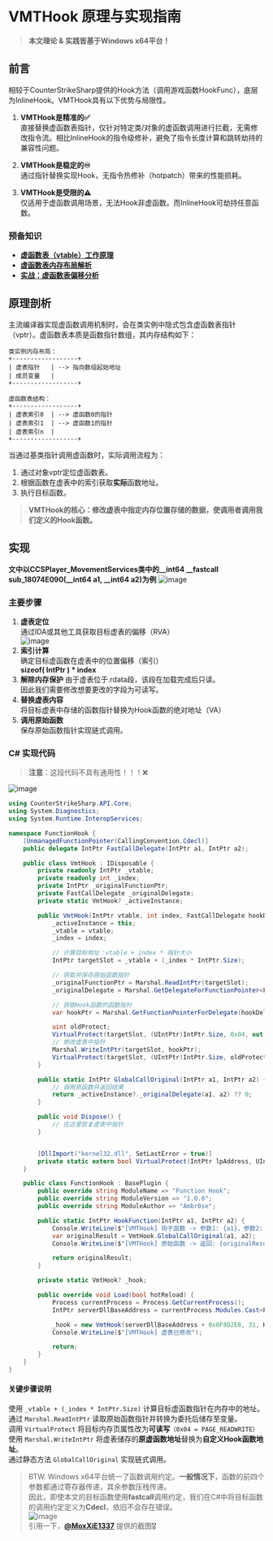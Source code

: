 # VMTHook 原理与实现指南
> **本文理论 & 实践皆基于Windows x64平台！**

## 前言
相较于CounterStrikeSharp提供的Hook方法（调用游戏函数HookFunc），底层为InlineHook。VMTHook具有以下优势与局限性。
1. **VMTHook是精准的✅**  
  直接替换虚函数表指针，仅针对特定类/对象的虚函数调用进行拦截，无需修改指令流。相比InlineHook的指令级修补，避免了指令长度计算和跳转劫持的兼容性问题。

2. **VMTHook是稳定的♾️**  
  通过指针替换实现Hook，无指令热修补（hotpatch）带来的性能损耗。

3. **VMTHook是受限的⚠️**  
  仅适用于虚函数调用场景，无法Hook非虚函数。而InlineHook可劫持任意函数。

### 预备知识
- **[虚函数表（vtable）工作原理](https://blog.csdn.net/weixin_43844521/article/details/132136220)**
- **[虚函数表内存布局解析](https://www.cnblogs.com/pluser/p/virtual_fun_table.html)**
- **[实战：虚函数表偏移分析](https://www.bilibili.com/video/BV1kA6eYgEaG/?p=4)**

## 原理剖析
主流编译器实现虚函数调用机制时，会在类实例中隐式包含虚函数表指针（vptr）。虚函数表本质是函数指针数组，其内存结构如下：
```
类实例内存布局：
+------------------+
| 虚表指针   | --> 指向数组起始地址
| 成员变量   |
+------------------+

虚函数表结构：
+------------------+
| 虚表索引0  | --> 虚函数0的指针
| 虚表索引1  | --> 虚函数1的指针
| 虚表索引n  |
+------------------+
```

当通过基类指针调用虚函数时，实际调用流程为：
1. 通过对象vptr定位虚函数表。
2. 根据函数在虚表中的索引获取**实际**函数地址。
3. 执行目标函数。

> **VMTHook的核心：修改虚表中指定内存位置存储的数据，使调用者调用我们定义的Hook函数。**

## 实现
**文中以CCSPlayer_MovementServices类中的__int64 __fastcall sub_18074E090(__int64 a1, __int64 a2)为例**
![image](https://github.com/user-attachments/assets/2abe2bf6-514e-475d-b21e-54f13d5e66fc)

### 主要步骤
1. **虚表定位**  
   通过IDA或其他工具获取目标虚表的偏移（RVA）<br>
   ![image](https://github.com/user-attachments/assets/d7a06668-eeac-4a98-a7e4-431bc1f4058d)<br>
2. **索引计算**  
   确定目标虚函数在虚表中的位置偏移（索引）<br>
   **sizeof( IntPtr ) * index**<br>
3. **解除内存保护**
   由于虚表位于.rdata段，该段在加载完成后只读。<br>
   因此我们需要修改想要更改的字段为可读写。<br>
4. **替换虚表内容**  
   将目标虚表中存储的函数指针替换为Hook函数的绝对地址（VA）<br>
5. **调用原始函数**  
   保存原始函数指针实现链式调用。<br>

### C# 实现代码
> **注意**：这段代码不具有通用性！！！❌

![image](https://github.com/user-attachments/assets/b135c526-df60-4033-a432-61ba727f3140)
```csharp
using CounterStrikeSharp.API.Core;
using System.Diagnostics;
using System.Runtime.InteropServices;

namespace FunctionHook {
	[UnmanagedFunctionPointer(CallingConvention.Cdecl)]
	public delegate IntPtr FastCallDelegate(IntPtr a1, IntPtr a2);

	public class VmtHook : IDisposable {
		private readonly IntPtr _vtable;
		private readonly int _index;
		private IntPtr _originalFunctionPtr;
		private FastCallDelegate _originalDelegate;
		private static VmtHook? _activeInstance;

		public VmtHook(IntPtr vtable, int index, FastCallDelegate hookDelegate) {
			_activeInstance = this;
			_vtable = vtable;
			_index = index;

			// 计算目标地址：vtable + index * 指针大小
			IntPtr targetSlot = _vtable + (_index * IntPtr.Size);

			// 获取并保存原始函数指针
			_originalFunctionPtr = Marshal.ReadIntPtr(targetSlot);
			_originalDelegate = Marshal.GetDelegateForFunctionPointer<FastCallDelegate>(_originalFunctionPtr);

			// 获取Hook函数的函数指针
			var hookPtr = Marshal.GetFunctionPointerForDelegate(hookDelegate);

			uint oldProtect;
			VirtualProtect(targetSlot, (UIntPtr)IntPtr.Size, 0x04, out oldProtect);
			// 修改虚表中指针
			Marshal.WriteIntPtr(targetSlot, hookPtr);
			VirtualProtect(targetSlot, (UIntPtr)IntPtr.Size, oldProtect, out oldProtect);
		}

		public static IntPtr GlobalCallOriginal(IntPtr a1, IntPtr a2) {
			// 调用原函数并返回结果
			return _activeInstance?._originalDelegate(a1, a2) ?? 0;
		}

		public void Dispose() {
			// 在这里恢复虚表中指针
		}


		[DllImport("kernel32.dll", SetLastError = true)]
		private static extern bool VirtualProtect(IntPtr lpAddress, UIntPtr dwSize, uint flNewProtect, out uint lpflOldProtect);
	}

	public class FunctionHook : BasePlugin {
		public override string ModuleName => "Function Hook";
		public override string ModuleVersion => "1.0.0";
		public override string ModuleAuthor => "Ambr0se";

		public static IntPtr HookFunction(IntPtr a1, IntPtr a2) {
			Console.WriteLine($"[VMTHook] 钩子函数 -> 参数1: {a1}，参数2: {a2}");
			var originalResult = VmtHook.GlobalCallOriginal(a1, a2);
			Console.WriteLine($"[VMTHook] 原始函数 -> 返回: {originalResult}");

			return originalResult;
		}

		private static VmtHook? _hook;

		public override void Load(bool hotReload) {
			Process currentProcess = Process.GetCurrentProcess();
			IntPtr serverDllBaseAddress = currentProcess.Modules.Cast<ProcessModule>().LastOrDefault(m => string.Equals(m.ModuleName, "server.dll", StringComparison.OrdinalIgnoreCase))?.BaseAddress ?? throw new InvalidOperationException("找不到server.dll");

			_hook = new VmtHook(serverDllBaseAddress + 0x0F8D2E8, 31, HookFunction);
			Console.WriteLine($"[VMTHook] 虚表已修改");

			return;
		}
	}
}
```

#### 关键步骤说明
使用 ``_vtable + (_index * IntPtr.Size)`` 计算目标虚函数指针在内存中的地址。<br>
通过 ``Marshal.ReadIntPtr`` 读取原始函数指针并转换为委托后储存至变量。<br>
调用 ``VirtualProtect`` 将目标内存页属性改为**可读写**``（0x04 = PAGE_READWRITE）``<br>
使用 ``Marshal.WriteIntPtr`` 将虚表储存的**原虚函数地址**替换为**自定义Hook函数地址**。<br>
通过静态方法 ``GlobalCallOriginal`` 实现链式调用。<br>
> BTW. Windows x64平台统一了函数调用约定。**一般情况下**，函数的前四个参数都通过寄存器传递，其余参数压栈传递。<br>
> 因此，即使本文的目标函数使用**fastcall**调用约定，我们在C#中将目标函数的调用约定定义为**Cdecl**，依旧不会存在错误。<br>
> ![image](https://github.com/user-attachments/assets/61501e21-8876-47dd-8b19-67f485aec0db)<br>
> 引用一下，**[@MoxXiE1337](https://github.com/MOxXiE1337)** 提供的截图🎖️
